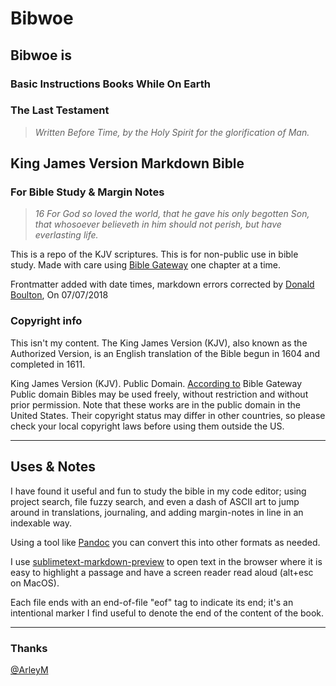 # Bibwoe

## Bibwoe is

### Basic Instructions Books While On Earth

### The Last Testament

> _Written Before Time, by the Holy Spirit for the glorification of Man._

## King James Version Markdown Bible

### For Bible Study & Margin Notes

> _16 For God so loved the world, that he gave his only begotten Son, that whosoever believeth in him should not perish, but have everlasting life._

This is a repo of the KJV scriptures. This is for non-public use in bible study. Made with care using [Bible Gateway](http://biblegateway.com) one chapter at a time.

Frontmatter added with date times, markdown errors corrected by [Donald Boulton](https://donboulton.com), On 07/07/2018

### Copyright info

This isn't my content. The King James Version (KJV), also known as the Authorized Version, is an English translation of the Bible begun in 1604 and completed in 1611.

King James Version (KJV). Public Domain. [According to](https://support.biblegateway.com/hc/en-us/articles/228180427) Bible Gateway Public domain Bibles may be used freely, without restriction and without prior permission. Note that these works are in the public domain in the United States. Their copyright status may differ in other countries, so please check your local copyright laws before using them outside the US.

***

## Uses & Notes

I have found it useful and fun to study the bible in my code editor; using project search, file fuzzy search, and even a dash of ASCII art to jump around in translations, journaling, and adding margin-notes in line in an indexable way. 

Using a tool like [Pandoc](http://pandoc.org/) you can convert this into other formats as needed.

I use [sublimetext-markdown-preview](https://github.com/revolunet/sublimetext-markdown-preview) to open text in the browser where it is easy to highlight a passage and have a screen reader read aloud (alt+esc on MacOS).

Each file ends with an end-of-file "eof" tag to indicate its end; it's an intentional marker I find useful to denote the end of the content of the book.

***

### Thanks

[@ArleyM](http://twitter.com/ArleyM)